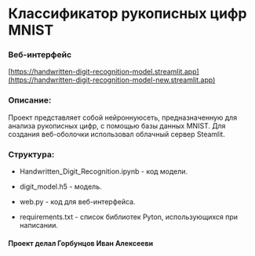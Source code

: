 # Классификатор рукописных цифр MNIST

### Веб-интерфейс
[https://handwritten-digit-recognition-model.streamlit.app](https://handwritten-digit-recognition-model-new.streamlit.app)

### Описание:
Проект представляет собой нейроннуюсеть, предназначенную для анализа рукописных цифр, с помощью базы данных MNIST. Для создания веб-оболочки использовал облачный сервер Steamlit.

### Структура:
* Handwritten_Digit_Recognition.ipynb - код модели.
  
* digit_model.h5 - модель.
  
* web.py - код для веб-интерфейса.

* requirements.txt - список библиотек Pyton, использующихся при написании.
  
#### Проект делал Горбунцов Иван Алексееви
